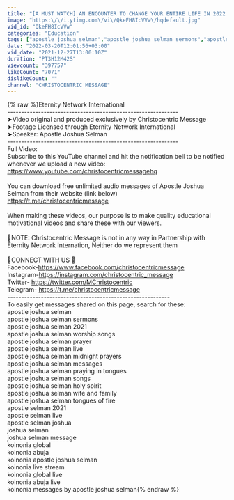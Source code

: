 ```yaml
---
title: "[A MUST WATCH] AN ENCOUNTER TO CHANGE YOUR ENTIRE LIFE IN 2022 - APOSTLE JOSHUA SELMAN"
image: "https:\/\/i.ytimg.com\/vi\/QkeFH8IcVVw\/hqdefault.jpg"
vid_id: "QkeFH8IcVVw"
categories: "Education"
tags: ["apostle joshua selman","apostle joshua selman sermons","apostle joshua selman 2021"]
date: "2022-03-20T12:01:56+03:00"
vid_date: "2021-12-27T13:00:10Z"
duration: "PT3H12M42S"
viewcount: "397757"
likeCount: "7071"
dislikeCount: ""
channel: "CHRISTOCENTRIC MESSAGE"
---
```

{% raw %}Eternity Network International<br />-------------------------------------------------------------<br />➤Video original and produced exclusively by Christocentric Message<br />➤Footage Licensed through Eternity Network International<br />➤Speaker: Apostle Joshua Selman<br />-------------------------------------------------------------<br />Full Video: <br />Subscribe to this YouTube channel and hit the notification bell to be notified whenever we upload a new video: <a rel="nofollow" target="blank" href="https://www.youtube.com/christocentricmessagehq">https://www.youtube.com/christocentricmessagehq</a><br /><br />You can download free unlimited audio messages of Apostle Joshua Selman from their website (link below)<br /><a rel="nofollow" target="blank" href="https://t.me/christocentricmessage">https://t.me/christocentricmessage</a><br /><br />When making these videos, our purpose is to make quality educational motivational videos and share these with our viewers.<br /><br />🔴NOTE: Christocentric Message is not in any way in Partnership with Eternity Network Internation, Neither do we represent them<br /><br />🔴CONNECT WITH US 🔴<br />Facebook-<a rel="nofollow" target="blank" href="https://www.facebook.com/christocentricmessage">https://www.facebook.com/christocentricmessage</a><br />Instagram-<a rel="nofollow" target="blank" href="https://instagram.com/christocentric_message">https://instagram.com/christocentric_message</a><br />Twitter- <a rel="nofollow" target="blank" href="https://twitter.com/MChristocentric">https://twitter.com/MChristocentric</a><br />Telegram- <a rel="nofollow" target="blank" href="https://t.me/christocentricmessage">https://t.me/christocentricmessage</a><br />----------------------------------------------------------<br />To easily get messages shared on this page, search for these:<br />apostle joshua selman<br />apostle joshua selman sermons<br />apostle joshua selman 2021<br />apostle joshua selman worship songs<br />apostle joshua selman prayer<br />apostle joshua selman live<br />apostle joshua selman midnight prayers<br />apostle joshua selman messages<br />apostle joshua selman praying in tongues<br />apostle joshua selman songs<br />apostle joshua selman holy spirit<br />apostle joshua selman wife and family<br />apostle joshua selman tongues of fire<br />apostle selman 2021<br />apostle selman live<br />apostle selman joshua<br />joshua selman<br />joshua selman message<br />koinonia global<br />koinonia abuja<br />koinonia apostle joshua selman<br />koinonia live stream<br />koinonia global live<br />koinonia abuja live <br />koinonia messages by apostle joshua selman{% endraw %}
